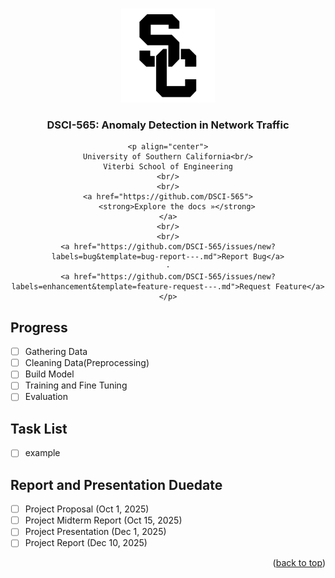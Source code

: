 <!-- 
	***
	*   README.md
	*	
	*	Author: Jeong Hoon (Sian) Choi
	*	License: MIT
	*	
	***
-->
<a name="readme-top"></a>

<br/>
<div align="center">
	<a href="https://github.com/csian98/Anomaly-Detection">
		<img src="images/logo.png" alt="Logo" width="150" height="150">
	</a>
	<h3 align="center">DSCI-565: Anomaly Detection in Network Traffic</h3>	

	<p align="center">
	University of Southern California<br/>
    Viterbi School of Engineering
	<br/>
	<br/>
	<a href="https://github.com/DSCI-565">
		<strong>Explore the docs »</strong>
	</a>
	<br/>
	<br/>
	<a href="https://github.com/DSCI-565/issues/new?labels=bug&template=bug-report---.md">Report Bug</a>
	·
	<a href="https://github.com/DSCI-565/issues/new?labels=enhancement&template=feature-request---.md">Request Feature</a>
	</p>
</div>

## Progress
- [ ] Gathering Data
- [ ] Cleaning Data(Preprocessing)
- [ ] Build Model
- [ ] Training and Fine Tuning
- [ ] Evaluation

## Task List
- [ ] example

## Report and Presentation Duedate
- [ ] Project Proposal (Oct 1, 2025)
- [ ] Project Midterm Report (Oct 15, 2025)
- [ ] Project Presentation (Dec 1, 2025)
- [ ] Project Report (Dec 10, 2025)

<p align="right">(<a href="#readme-top">back to top</a>)</p>
